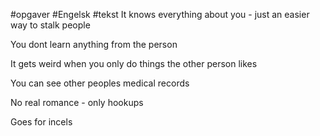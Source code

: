 #opgaver #Engelsk #tekst 
It knows everything about you - just an easier way to stalk people

You dont learn anything from the person

It gets weird when you only do things the other person likes

You can see other peoples medical records

No real romance - only hookups

Goes for incels